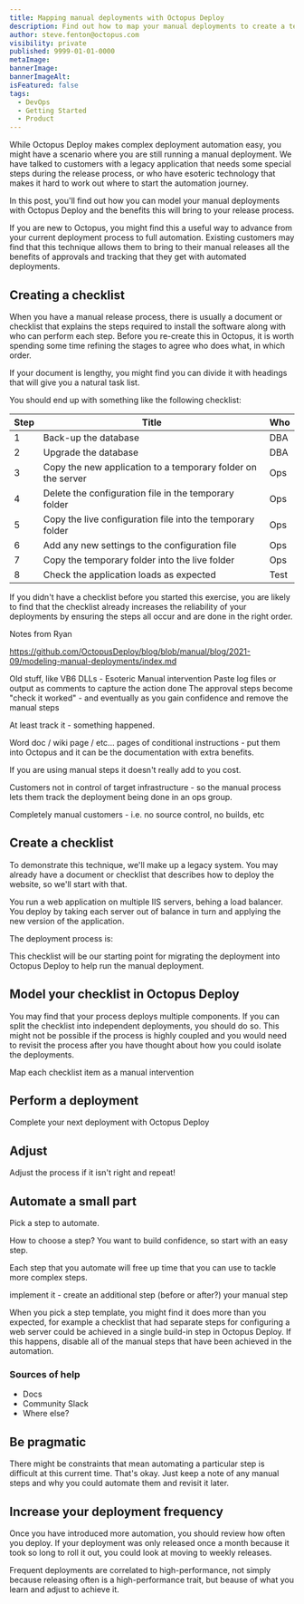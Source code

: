 ```yaml
---
title: Mapping manual deployments with Octopus Deploy
description: Find out how to map your manual deployments to create a template that helps you start your automation journey.
author: steve.fenton@octopus.com
visibility: private
published: 9999-01-01-0000
metaImage: 
bannerImage: 
bannerImageAlt: 
isFeatured: false
tags: 
  - DevOps
  - Getting Started
  - Product
---
```


While Octopus Deploy makes complex deployment automation easy, you might have a scenario where you are still running a manual deployment. We have talked to customers with a legacy application that needs some special steps during the release process, or who have esoteric technology that makes it hard to work out where to start the automation journey.

In this post, you'll find out how you can model your manual deployments with Octopus Deploy and the benefits this will bring to your release process.

If you are new to Octopus, you might find this a useful way to advance from your current deployment process to full automation. Existing customers may find that this technique allows them to bring to their manual releases all the benefits of approvals and tracking that they get with automated deployments.

## Creating a checklist

When you have a manual release process, there is usually a document or checklist that explains the steps required to install the software along with who can perform each step. Before you re-create this in Octopus, it is worth spending some time refining the stages to agree who does what, in which order.

If your document is lengthy, you might find you can divide it with headings that will give you a natural task list.

You should end up with something like the following checklist:

| Step   | Title                                                        | Who  |
|--------|--------------------------------------------------------------|------|
| 1      | Back-up the database                                         | DBA  |
| 2      | Upgrade the database                                         | DBA  |
| 3      | Copy the new application to a temporary folder on the server | Ops  |
| 4      | Delete the configuration file in the temporary folder        | Ops  |
| 5      | Copy the live configuration file into the temporary folder   | Ops  |
| 6      | Add any new settings to the configuration file               | Ops  |
| 7      | Copy the temporary folder into the live folder               | Ops  |
| 8      | Check the application loads as expected                      | Test |

If you didn't have a checklist before you started this exercise, you are likely to find that the checklist already increases the reliability of your deployments by ensuring the steps all occur and are done in the right order.




Notes from Ryan

https://github.com/OctopusDeploy/blog/blob/manual/blog/2021-09/modeling-manual-deployments/index.md

Old stuff, like VB6 DLLs - Esoteric
Manual intervention
Paste log files or output as comments to capture the action done
The approval steps become "check it worked" - and eventually as you gain confidence and remove the manual steps

At least track it - something happened.

Word doc / wiki page / etc... pages of conditional instructions - put them into Octopus and it can be the documentation with extra benefits.

If you are using manual steps it doesn't really add to you cost.

Customers not in control of target infrastructure - so the manual process lets them track the deployment being done in an ops group.

Completely manual customers - i.e. no source control, no builds, etc



## Create a checklist

To demonstrate this technique, we'll make up a legacy system. You may already have a document or checklist that describes how to deploy the website, so we'll start with that.

You run a web application on multiple IIS servers, behing a load balancer. You deploy by taking each server out of balance in turn and applying the new version of the application.

The deployment process is:



This checklist will be our starting point for migrating the deployment into Octopus Deploy to help run the manual deployment.

## Model your checklist in Octopus Deploy

You may find that your process deploys multiple components. If you can split the checklist into independent deployments, you should do so. This might not be possible if the process is highly coupled and you would need to revisit the process after you have thought about how you could isolate the deployments.

Map each checklist item as a manual intervention

## Perform a deployment

Complete your next deployment with Octopus Deploy

## Adjust

Adjust the process if it isn't right and repeat!

## Automate a small part

Pick a step to automate.

How to choose a step? You want to build confidence, so start with an easy step.

Each step that you automate will free up time that you can use to tackle more complex steps.

implement it - create an additional step (before or after?) your manual step

When you pick a step template, you might find it does more than you expected, for example a checklist that had separate steps for configuring a web server could be achieved in a single build-in step in Octopus Deploy. If this happens, disable all of the manual steps that have been achieved in the automation.

### Sources of help

- Docs
- Community Slack
- Where else?

## Be pragmatic

There might be constraints that mean automating a particular step is difficult at this current time. That's okay. Just keep a note of any manual steps and why you could automate them and revisit it later.

## Increase your deployment frequency

Once you have introduced more automation, you should review how often you deploy. If your deployment was only released once a month because it took so long to roll it out, you could look at moving to weekly releases.

Frequent deployments are correlated to high-performance, not simply because releasing often is a high-performance trait, but beause of what you learn and adjust to achieve it.

